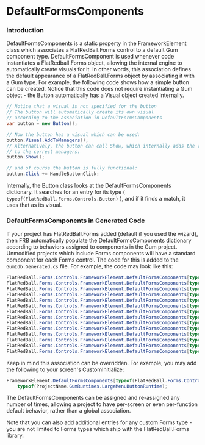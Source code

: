 # DefaultFormsComponents

### Introduction

DefaultFormsComponents is a static property in the FrameworkElement class which associates a FlatRedBall.Forms control to a default Gum component type. DefaultFormsComponent is used whenever code instantiates a FlatRedball.Forms object, allowing the internal engine to automatically create visuals for it. In other words, this association defines the default appearance of a FlatRedBall.Forms object by associating it with a Gum type. For example, the following code shows how a simple button can be created. Notice that this code does not require instantiating a Gum object - the Button automatically has a Visual object created internally.

```csharp
// Notice that a visual is not specified for the button
// The button will automatically create its own visual
// according to the association in DefaultFormsComponents
var button = new Button();

// Now the button has a visual which can be used:
button.Visual.AddToManagers();
// Alternatively, the button can call Show, which internally adds the visuals
// to the correct managers:
button.Show();

// and of course the button is fully functional:
button.Click += HandleButtonClick;
```

Internally, the Button class looks at the DefaultFormsComponents dictionary. It searches for an entry for its type ( `typeof(FlatRedBall.Forms.Controls.Button)` ), and if it finds a match, it uses that as its visual.

### DefaultFormsComponents in Generated Code

If your project has FlatRedBall.Forms added (default if you used the wizard), then FRB automatically populate the DefaultFormsComponents dictionary according to behaviors assigned to components in the Gum project. Unmodified projects which include Forms components will have a standard component for each Forms control. The code for this is added to the `GumIdb.Generated.cs` file. For example, the code may look like this:

```csharp
FlatRedBall.Forms.Controls.FrameworkElement.DefaultFormsComponents[typeof(FlatRedBall.Forms.Controls.Button)] = typeof(ProjectName.GumRuntimes.DefaultForms.ButtonRuntime);
FlatRedBall.Forms.Controls.FrameworkElement.DefaultFormsComponents[typeof(FlatRedBall.Forms.Controls.CheckBox)] = typeof(ProjectName.GumRuntimes.DefaultForms.CheckBoxRuntime);
FlatRedBall.Forms.Controls.FrameworkElement.DefaultFormsComponents[typeof(FlatRedBall.Forms.Controls.ComboBox)] = typeof(ProjectName.GumRuntimes.DefaultForms.ComboBoxRuntime);
FlatRedBall.Forms.Controls.FrameworkElement.DefaultFormsComponents[typeof(FlatRedBall.Forms.Controls.ListBox)] = typeof(ProjectName.GumRuntimes.DefaultForms.ListBoxRuntime);
FlatRedBall.Forms.Controls.FrameworkElement.DefaultFormsComponents[typeof(FlatRedBall.Forms.Controls.ListBoxItem)] = typeof(ProjectName.GumRuntimes.DefaultForms.ListBoxItemRuntime);
FlatRedBall.Forms.Controls.FrameworkElement.DefaultFormsComponents[typeof(FlatRedBall.Forms.Controls.RadioButton)] = typeof(ProjectName.GumRuntimes.DefaultForms.RadioButtonRuntime);
FlatRedBall.Forms.Controls.FrameworkElement.DefaultFormsComponents[typeof(FlatRedBall.Forms.Controls.ScrollBar)] = typeof(ProjectName.GumRuntimes.DefaultForms.ScrollBarRuntime);
FlatRedBall.Forms.Controls.FrameworkElement.DefaultFormsComponents[typeof(FlatRedBall.Forms.Controls.ScrollViewer)] = typeof(ProjectName.GumRuntimes.DefaultForms.ScrollViewerRuntime);
FlatRedBall.Forms.Controls.FrameworkElement.DefaultFormsComponents[typeof(FlatRedBall.Forms.Controls.Slider)] = typeof(ProjectName.GumRuntimes.DefaultForms.SliderRuntime);
FlatRedBall.Forms.Controls.FrameworkElement.DefaultFormsComponents[typeof(FlatRedBall.Forms.Controls.TextBox)] = typeof(ProjectName.GumRuntimes.DefaultForms.TextBoxRuntime);
FlatRedBall.Forms.Controls.FrameworkElement.DefaultFormsComponents[typeof(FlatRedBall.Forms.Controls.ToggleButton)] = typeof(ProjectName.GumRuntimes.DefaultForms.ToggleButtonRuntime);
FlatRedBall.Forms.Controls.FrameworkElement.DefaultFormsComponents[typeof(FlatRedBall.Forms.Controls.TreeView)] = typeof(ProjectName.GumRuntimes.DefaultForms.TreeViewRuntime);
FlatRedBall.Forms.Controls.FrameworkElement.DefaultFormsComponents[typeof(FlatRedBall.Forms.Controls.TreeViewItem)] = typeof(ProjectName.GumRuntimes.DefaultForms.TreeViewItemRuntime);
FlatRedBall.Forms.Controls.FrameworkElement.DefaultFormsComponents[typeof(FlatRedBall.Forms.Controls.UserControl)] = typeof(ProjectName.GumRuntimes.DefaultForms.UserControlRuntime);
```

Keep in mind this association can be overridden. For example, you may add the following to your screen's CustomInitialize:

```csharp
FrameworkElement.DefaultFormsComponents[typeof(FlatRedBall.Forms.Controls.Button)] = 
    typeof(ProjectName.GumRuntimes.LargeMenuButtonRuntime);
```

The DefaultFormsComponents can be assigned and re-assigned any number of times, allowing a project to have per-screen or even per-function default behavior, rather than a global association.

Note that you can also add additional entries for any custom Forms type - you are not limited to Forms types which ship with the FlatRedBall.Forms library.
